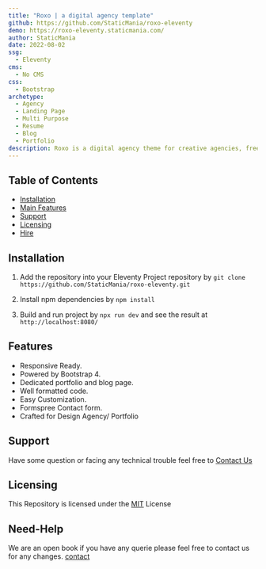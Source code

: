 ```yaml
---
title: "Roxo | a digital agency template"
github: https://github.com/StaticMania/roxo-eleventy
demo: https://roxo-eleventy.staticmania.com/ 
author: StaticMania
date: 2022-08-02
ssg:
  - Eleventy
cms:
  - No CMS
css:
  - Bootstrap
archetype:
  - Agency
  - Landing Page
  - Multi Purpose
  - Resume
  - Blog
  - Portfolio
description: Roxo is a digital agency theme for creative agencies, freelancers, graphic designers, photographers. Can be used for any kind of corporate websites who provides digital services with many expertise such as Design, Digital Products, Development, Campaign & Content, Employer Branding, Animation & Motion Graphics ,Packaging & Product Design, Retail & Spacial, Print & Editorial Design, Concept/Text, Information Design etc. Roxo ’s contact form is supported Formspree.
---
```


## Table of Contents

-  [Installation](#Installation)
-  [Main Features](#Features)
-  [Support](#Support)
-  [Licensing](#Licensing)
-  [Hire](#Need-Help)

## Installation

1. Add the repository into your Eleventy Project repository by `git clone https://github.com/StaticMania/roxo-eleventy.git`

2. Install npm dependencies by `npm install`

3. Build and run project by `npx run dev` and see the result at `http://localhost:8080/`

## Features

-  Responsive Ready.
-  Powered by Bootstrap 4.
-  Dedicated portfolio and blog page.
-  Well formatted code.
-  Easy Customization.
-  Formspree Contact form.
-  Crafted for Design Agency/ Portfolio

## Support

Have some question or facing any technical trouble feel free to [Contact Us](https://staticmania.com/contact/)

## Licensing

This Repository is licensed under the [MIT](#) License

## Need-Help

We are an open book if you have any querie please feel free to contact us for any changes. [contact](https://staticmania.com/contact/)
